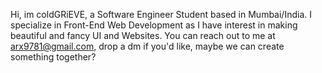 Hi, im coldGRiEVE, a Software Engineer Student based in Mumbai/India.
I specialize in Front-End Web Development as I have interest in making beautiful and fancy UI and Websites.
You can reach out to me at arx9781@gmail.com, drop a dm if you'd like, maybe we can create something together?

<!---
coldGRiEVE/coldGRiEVE is a ✨ special ✨ repository because its `README.md` (this file) appears on your GitHub profile.
You can click the Preview link to take a look at your changes.
--->
